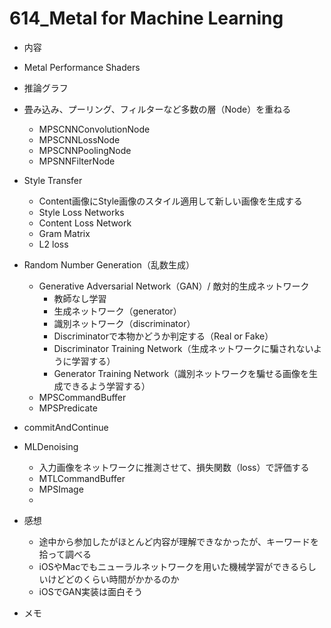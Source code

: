 # 614_Metal for Machine Learning

- 内容
 - Metal Performance Shaders
 - 推論グラフ
  - 畳み込み、プーリング、フィルターなど多数の層（Node）を重ねる
    - MPSCNNConvolutionNode
    - MPSCNNLossNode
    - MPSCNNPoolingNode
    - MPSNNFilterNode
  - Style Transfer
    - Content画像にStyle画像のスタイル適用して新しい画像を生成する
    - Style Loss Networks
    - Content Loss Network
    - Gram Matrix
     - L2 loss
  - Random Number Generation（乱数生成）
    - Generative Adversarial Network（GAN）/ 敵対的生成ネットワーク
      - 教師なし学習
      - 生成ネットワーク（generator）
      - 識別ネットワーク（discriminator）
      - Discriminatorで本物かどうか判定する（Real or Fake）
      - Discriminator Training Network（生成ネットワークに騙されないように学習する）
      - Generator Training Network（識別ネットワークを騙せる画像を生成できるよう学習する）
    - MPSCommandBuffer
    - MPSPredicate
  - commitAndContinue
  - MLDenoising
    - 入力画像をネットワークに推測させて、損失関数（loss）で評価する
    - MTLCommandBuffer
    - MPSImage
    -

- 感想
  - 途中から参加したがほとんど内容が理解できなかったが、キーワードを拾って調べる
  - iOSやMacでもニューラルネットワークを用いた機械学習ができるらしいけどどのくらい時間がかかるのか
  - iOSでGAN実装は面白そう

- メモ

